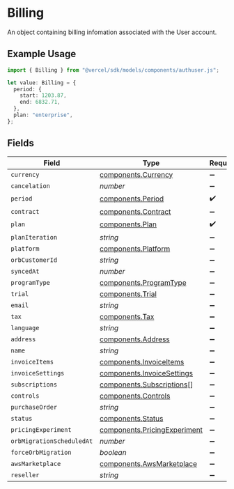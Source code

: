 # Billing

An object containing billing infomation associated with the User account.

## Example Usage

```typescript
import { Billing } from "@vercel/sdk/models/components/authuser.js";

let value: Billing = {
  period: {
    start: 1203.87,
    end: 6832.71,
  },
  plan: "enterprise",
};
```

## Fields

| Field                                                                        | Type                                                                         | Required                                                                     | Description                                                                  |
| ---------------------------------------------------------------------------- | ---------------------------------------------------------------------------- | ---------------------------------------------------------------------------- | ---------------------------------------------------------------------------- |
| `currency`                                                                   | [components.Currency](../../models/components/currency.md)                   | :heavy_minus_sign:                                                           | N/A                                                                          |
| `cancelation`                                                                | *number*                                                                     | :heavy_minus_sign:                                                           | N/A                                                                          |
| `period`                                                                     | [components.Period](../../models/components/period.md)                       | :heavy_check_mark:                                                           | N/A                                                                          |
| `contract`                                                                   | [components.Contract](../../models/components/contract.md)                   | :heavy_minus_sign:                                                           | N/A                                                                          |
| `plan`                                                                       | [components.Plan](../../models/components/plan.md)                           | :heavy_check_mark:                                                           | N/A                                                                          |
| `planIteration`                                                              | *string*                                                                     | :heavy_minus_sign:                                                           | N/A                                                                          |
| `platform`                                                                   | [components.Platform](../../models/components/platform.md)                   | :heavy_minus_sign:                                                           | N/A                                                                          |
| `orbCustomerId`                                                              | *string*                                                                     | :heavy_minus_sign:                                                           | N/A                                                                          |
| `syncedAt`                                                                   | *number*                                                                     | :heavy_minus_sign:                                                           | N/A                                                                          |
| `programType`                                                                | [components.ProgramType](../../models/components/programtype.md)             | :heavy_minus_sign:                                                           | N/A                                                                          |
| `trial`                                                                      | [components.Trial](../../models/components/trial.md)                         | :heavy_minus_sign:                                                           | N/A                                                                          |
| `email`                                                                      | *string*                                                                     | :heavy_minus_sign:                                                           | N/A                                                                          |
| `tax`                                                                        | [components.Tax](../../models/components/tax.md)                             | :heavy_minus_sign:                                                           | N/A                                                                          |
| `language`                                                                   | *string*                                                                     | :heavy_minus_sign:                                                           | N/A                                                                          |
| `address`                                                                    | [components.Address](../../models/components/address.md)                     | :heavy_minus_sign:                                                           | N/A                                                                          |
| `name`                                                                       | *string*                                                                     | :heavy_minus_sign:                                                           | N/A                                                                          |
| `invoiceItems`                                                               | [components.InvoiceItems](../../models/components/invoiceitems.md)           | :heavy_minus_sign:                                                           | N/A                                                                          |
| `invoiceSettings`                                                            | [components.InvoiceSettings](../../models/components/invoicesettings.md)     | :heavy_minus_sign:                                                           | N/A                                                                          |
| `subscriptions`                                                              | [components.Subscriptions](../../models/components/subscriptions.md)[]       | :heavy_minus_sign:                                                           | N/A                                                                          |
| `controls`                                                                   | [components.Controls](../../models/components/controls.md)                   | :heavy_minus_sign:                                                           | N/A                                                                          |
| `purchaseOrder`                                                              | *string*                                                                     | :heavy_minus_sign:                                                           | N/A                                                                          |
| `status`                                                                     | [components.Status](../../models/components/status.md)                       | :heavy_minus_sign:                                                           | N/A                                                                          |
| `pricingExperiment`                                                          | [components.PricingExperiment](../../models/components/pricingexperiment.md) | :heavy_minus_sign:                                                           | N/A                                                                          |
| `orbMigrationScheduledAt`                                                    | *number*                                                                     | :heavy_minus_sign:                                                           | N/A                                                                          |
| `forceOrbMigration`                                                          | *boolean*                                                                    | :heavy_minus_sign:                                                           | N/A                                                                          |
| `awsMarketplace`                                                             | [components.AwsMarketplace](../../models/components/awsmarketplace.md)       | :heavy_minus_sign:                                                           | N/A                                                                          |
| `reseller`                                                                   | *string*                                                                     | :heavy_minus_sign:                                                           | N/A                                                                          |